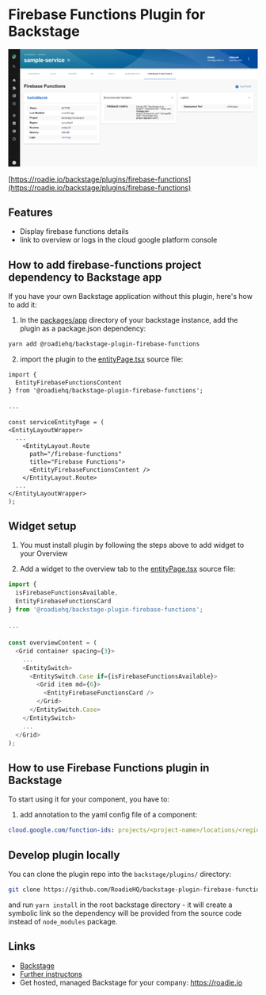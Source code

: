 # Firebase Functions Plugin for Backstage

![details in the Firebase Functions plugin for Backstage](https://raw.githubusercontent.com/RoadieHQ/backstage-plugin-firebase-functions/master/docs/firebase-function-details.png)

[https://roadie.io/backstage/plugins/firebase-functions](https://roadie.io/backstage/plugins/firebase-functions)

## Features

- Display firebase functions details
- link to overview or logs in the cloud google platform console

## How to add firebase-functions project dependency to Backstage app

If you have your own Backstage application without this plugin, here's how to add it:

1. In the [packages/app](https://github.com/backstage/backstage/blob/master/packages/app/) directory of your backstage instance, add the plugin as a package.json dependency:

```bash
yarn add @roadiehq/backstage-plugin-firebase-functions
```

2. import the plugin to the [entityPage.tsx](https://github.com/backstage/backstage/blob/master/packages/app/src/components/catalog/EntityPage.tsx) source file:

```tsx
import {
  EntityFirebaseFunctionsContent
} from '@roadiehq/backstage-plugin-firebase-functions';

...

const serviceEntityPage = (
<EntityLayoutWrapper>
  ...
    <EntityLayout.Route 
      path="/firebase-functions"
      title="Firebase Functions">
      <EntityFirebaseFunctionsContent />
    </EntityLayout.Route>
  ...
</EntityLayoutWrapper>
);
```

## Widget setup
1. You must install plugin by following the steps above to add widget to your Overview


2. Add a widget to the overview tab to the [entityPage.tsx](https://github.com/backstage/backstage/blob/master/packages/app/src/components/catalog/EntityPage.tsx) source file:

```ts
import {
  isFirebaseFunctionsAvailable,
  EntityFirebaseFunctionsCard
} from '@roadiehq/backstage-plugin-firebase-functions';

...

const overviewContent = (
  <Grid container spacing={3}>
    ...
    <EntitySwitch>
      <EntitySwitch.Case if={isFirebaseFunctionsAvailable}>
        <Grid item md={6}>
          <EntityFirebaseFunctionsCard />
        </Grid>
      </EntitySwitch.Case>
    </EntitySwitch>
    ...
  </Grid>
);

```

## How to use Firebase Functions plugin in Backstage

To start using it for your component, you have to:

1. add annotation to the yaml config file of a component:

```yml
cloud.google.com/function-ids: projects/<project-name>/locations/<region-name>/functions/<function-name>
```

## Develop plugin locally

You can clone the plugin repo into the `backstage/plugins/` directory:


```sh
git clone https://github.com/RoadieHQ/backstage-plugin-firebase-functions.git firebase-functions
```

and run `yarn install` in the root backstage directory - it will create a symbolic link so the dependency will be provided from the source code instead of `node_modules` package.

## Links

- [Backstage](https://backstage.io)
- [Further instructons](https://roadie.io/backstage/plugins/firebase-functions/)
- Get hosted, managed Backstage for your company: https://roadie.io
